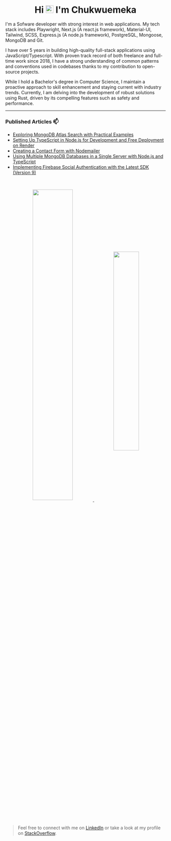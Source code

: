 <h1 align="center">Hi <img src="https://github.com/TheDudeThatCode/TheDudeThatCode/blob/master/Assets/Hi.gif" width="24px"> I'm Chukwuemeka</h1>

I'm a Sofware developer with strong interest in web applications. My tech stack includes Playwright, Next.js (A react.js framework), Material-UI, Tailwind, SCSS, Express.js (A node.js framework), PostgreSQL, Mongoose, MongoDB and Git.

I have over 5 years in building high-quality full-stack applications using JavaScript/Typescript. With proven track record of both freelance and full-time work since 2018, I have a strong understanding of common patterns and conventions used in codebases thanks to my contribution to open-source projects.

While I hold a Bachelor's degree in Computer Science, I maintain a proactive approach to skill enhancement and staying current with industry trends. Currently, I am delving into the development of robust solutions using Rust, driven by its compelling features such as safety and performance.

---

### Published Articles 📫

- [Exploring MongoDB Atlas Search with Practical Examples](https://chukwu3meka.medium.com/a-practical-example-using-mongodb-atlas-search-144ab2d4ed78)
- [Setting Up TypeScript in Node.js for Development and Free Deployment on Render](https://chukwu3meka.medium.com/setup-typescript-in-nodejs-for-development-and-free-deployment-to-render-74e804de6691)
- [Creating a Contact Form with Nodemailer](https://chukwu3meka.medium.com/contact-form-with-nodemailer-3bf217db9df8)
- [Using Multiple MongoDB Databases in a Single Server with Node.js and TypeScript](https://chukwu3meka.medium.com/using-multiple-mongodb-databases-in-a-single-server-with-nodejs-and-typescript-f447e4628a80)
- [Implementing Firebase Social Authentication with the Latest SDK (Version 9)](https://chukwu3meka.medium.com/firebase-social-authentication-with-latest-sdk-version-9-75e4eac57563)

<br />

<p align="center" max-width=700>
 <a href="https://github.com/Chukwu3meka/github-readme-stats"  >
  <img width=50% align="center" src="https://github-readme-stats.vercel.app/api?username=Chukwu3meka&show_icons=true&show=discussions_started,prs_merged,prs_merged_percentage,discussions_answered&rank_icon=github" />
 </a>

 <a href="https://github.com/Chukwu3meka/convoychat">
  <img width=40% align="center" src="https://github-readme-stats.vercel.app/api/top-langs?username=Chukwu3meka" />
 </a>
</p>

<br />

> Feel free to connect with me on [LinkedIn](https://www.linkedin.com/in/chukwu3meka/) or take a look at my profile on [StackOverflow](https://stackoverflow.com/users/12490386).
